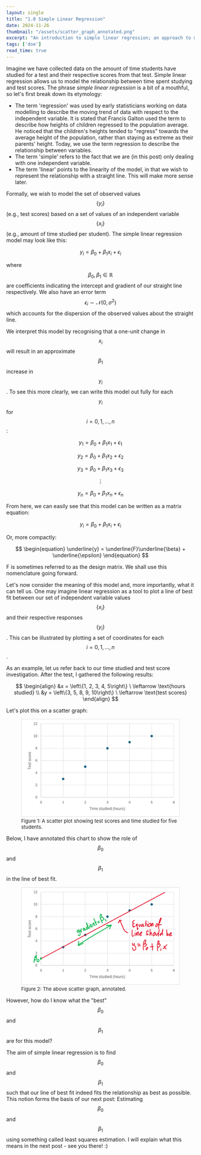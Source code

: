 ```yaml
---
layout: single
title: "1.0 Simple Linear Regression"
date: 2024-11-26
thumbnail: "/assets/scatter_graph_annotated.png"
excerpt: "An introduction to simple linear regression; an approach to model a relationship between values of an independent variable and values of a dependent variable."
tags: ['doe']
read_time: true
---
```

<script src="https://polyfill.io/v3/polyfill.min.js?features=es6"></script>
<script id="MathJax-script" async src="https://cdn.jsdelivr.net/npm/mathjax@3/es5/tex-mml-chtml.js"></script>
<script type="text/javascript" async
  src="https://cdnjs.cloudflare.com/ajax/libs/mathjax/2.7.7/MathJax.js?config=TeX-MML-AM_CHTML">
</script>

Imagine we have collected data on the amount of time students have studied for a test and their respective scores from that test. Simple linear regression allows us to model the relationship between time spent studying and test scores. The phrase *simple linear regression* is a bit of a mouthful, so let's first break down its etymology: 

- The term 'regression' was used by early statisticians working on data modelling to describe the moving trend of data with respect to the independent variable. It is stated that Francis Galton used the term to describe how heights of children regressed to the population average. He noticed that the children's heights tended to "regress" towards the average height of the population, rather than staying as extreme as their parents' height. Today, we use the term regression to describe the relationship between variables.
- The term 'simple' refers to the fact that we are (in this post) only dealing with one independent variable.
- The term 'linear' points to the linearity of the model, in that we wish to represent the relationship with a straight line. This will make more sense later.

Formally, we wish to model the set of observed values $$\left\{y_i\right\}$$ (e.g., test scores) based on a set of values of an independent variable $$\left\{x_i\right\}$$ (e.g., amount of time studied per student). The simple linear regression model may look like this:

$$
\begin{equation}
y_i = \beta_0 + \beta_1 x_i + \epsilon_i
\end{equation}
$$

where $$\beta_0, \beta_1 \in \mathbb{R}$$ are coefficients indicating the intercept and gradient of our straight line respectively. We also have an error term $$\epsilon_i \sim \mathcal{N}(0, \sigma^2)$$ which accounts for the dispersion of the observed values about the straight line.

We interpret this model by recognising that a one-unit change in $$x_i$$ will result in an approximate $$\beta_1$$ increase in $$y_i$$. To see this more clearly, we can write this model out fully for each $$y_i$$ for $$i = 0, 1, \ldots, n$$:

$$
\begin{equation}
y_1 = \beta_0 + \beta_1 x_1 + \epsilon_1
\end{equation}
$$

$$
\begin{equation}
y_2 = \beta_0 + \beta_1 x_2 + \epsilon_2
\end{equation}
$$

$$
\begin{equation}
y_3 = \beta_0 + \beta_1 x_3 + \epsilon_3
\end{equation}
$$

$$
\begin{equation}
\vdots
\end{equation}
$$

$$
\begin{equation}
y_n = \beta_0 + \beta_1 x_n + \epsilon_n
\end{equation}
$$

From here, we can easily see that this model can be written as a matrix equation:

$$
\begin{equation}
y_i = \beta_0 + \beta_1 x_i + \epsilon_i
\end{equation}
$$

Or, more compactly:

$$
\begin{equation}
\underline{y} = \underline{F}\underline{\beta} + \underline{\epsilon}
\end{equation}
$$

F is sometimes referred to as the design matrix. We shall use this nomenclature going forward.

Let's now consider the meaning of this model and, more importantly, what it can tell us. One may imagine linear regression as a tool to plot a line of best fit between our set of independent variable values $$\left\{x_i\right\}$$ and their respective responses $$\left\{y_i\right\}$$. This can be illustrated by plotting a set of coordinates for each $$i = 0, 1, \ldots, n$$.

As an example, let us refer back to our time studied and test score investigation. After the test, I gathered the following results:

$$
\begin{align}
&x = \left\{1, 2, 3, 4, 5\right\} \ \leftarrow \text{hours studied} \\
&y = \left\{3, 5, 8, 9, 10\right\} \ \leftarrow \text{test scores}
\end{align}
$$

Let's plot this on a scatter graph:

<figure>
  <img src="/assets/scatter_graph.png" alt="An adjacency matrix, annotated." title="An adjacency matrix, annotated." style="width=50%;">
  <figcaption style="font-size: small;">Figure 1: A scatter plot showing test scores and time studied for five students. </figcaption>
</figure>

Below, I have annotated this chart to show the role of $$\beta_0$$ and $$\beta_1$$ in the line of best fit.

<figure>
  <img src="/assets/scatter_graph_annotated.png" alt="An adjacency matrix, annotated." title="An adjacency matrix, annotated." style="width=50%;">
  <figcaption style="font-size: small;">Figure 2: The above scatter graph, annotated. </figcaption>
</figure>

However, how do I know what the "best" $$\beta_0$$ and $$\beta_1$$ are for this model?

The aim of simple linear regression is to find $$\beta_0$$ and $$\beta_1$$ such that our line of best fit indeed fits the relationship as best as possible. This notion forms the basis of our next post: Estimating $$\beta_0$$ and $$\beta_1$$ using something called least squares estimation. I will explain what this means in the next post - see you there! :)

